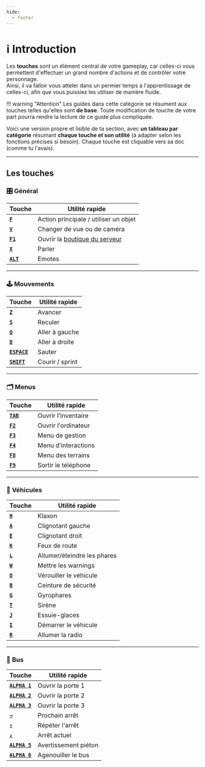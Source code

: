 ```yaml
---
hide:
  - footer
---
```


# ℹ️ Introduction

Les **touches** sont un élément central de votre gameplay, car celles-ci vous permettent d'effectuer un grand nombre d'actions et de contrôler votre personnage.  
Ainsi, il va falloir vous atteler dans un permier temps à l'apprentissage de celles-ci, afin que vous puissiez les utiliser de manière fluide.  

!!! warning "Attention"
    Les guides dans cette catégorie se résument aux touches telles qu'elles sont **de base**. Toute modification de touche de votre part pourra rendre la lecture de ce guide plus compliquée.

Voici une version propre et lisible de ta section, avec **un tableau par catégorie** résumant **chaque touche et son utilité** (à adapter selon les fonctions précises si besoin). Chaque touche est cliquable vers sa doc (comme tu l'avais).

---

## Les touches

### 🎛️ **Général**

| Touche          | Utilité rapide                                                                   |
| --------------- | -------------------------------------------------------------------------------- |
| [**`F`**](f.md)     | Action principale / utiliser un objet                                            |
| [**`V`**](v.md)     | Changer de vue ou de caméra                                                      |
| [**`F1`**](../ressources/boutique.md)   | Ouvrir la [boutique du serveur](../ressources/boutique.md) |
| [**`X`**](x.md)     | Parler                                                                           |
| [**`ALT`**](alt.md) | Emotes                                                                           |

---

### 🕹️ **Mouvements**

| Touche                | Utilité rapide  |
| --------------------- | --------------- |
| [**`Z`**](z.md)           | Avancer         |
| [**`S`**](s.md)           | Reculer         |
| [**`Q`**](q.md)           | Aller à gauche  |
| [**`D`**](d.md)           | Aller à droite  |
| [**`ESPACE`**](espace.md) | Sauter          |
| [**`SHIFT`**](shift.md)   | Courir / sprint |

---

### 🗂️ **Menus**

| Touche          | Utilité rapide                |
| --------------- | ----------------------------- |
| [**`TAB`**](tab.md) | Ouvrir l’inventaire           |
| [**`F2`**](f2.md)   | Ouvrir l'ordinateur           |
| [**`F3`**](f3.md)   | Menu de gestion               |
| [**`F4`**](f4.md)   | Menu d’interactions           |
| [**`F8`**](f8.md)   | Menu des terrains             |
| [**`F9`**](f9.md)   | Sortir le téléphone           |

---

### 🚗 **Véhicules**

| Touche      | Utilité rapide                                 |
| ----------- | ---------------------------------------------- |
| [**`H`**](h.md) | Klaxon                                         |
| [**`A`**](a.md) | Clignotant gauche                              |
| [**`E`**](e.md) | Clignotant droit                               |
| [**`K`**](k.md) | Feux de route                                  |
| [**`L`**](l.md) | Allumer/éteindre les phares                    |
| [**`W`**](w.md) | Mettre les warnings                            |
| [**`O`**](o.md) | Vérouiller le véhicule                         |
| [**`B`**](b.md) | Ceinture de sécurité                           |
| [**`G`**](g.md) | Gyrophares                                     |
| [**`T`**](t.md) | Sirène                                         |
| [**`J`**](j.md) | Essuie-glaces                                  |
| [**`I`**](i.md) | Démarrer le véhicule                           |
| [**`R`**](r.md) | Allumer la radio                               |

---

### 🚌 **Bus**

| Touche                 | Utilité rapide                     |
| ---------------------- | ---------------------------------- |
| [**`ALPHA 1`**](alpha1.md) | Ouvrir la porte 1                  |
| [**`ALPHA 2`**](alpha2.md) | Ouvrir la porte 2                  |
| [**`ALPHA 3`**](alpha3.md) | Ouvrir la porte 3                  |
| [**`→`**](flechedroite.md) | Prochain arrêt                     |
| [**`↑`**](flechehaut.md)   | Répéter l'arrêt                    |
| [**`↓`**](flechebas.md)    | Arrêt actuel                       |
| [**`ALPHA 5`**](alpha5.md) | Avertissement piéton               |
| [**`ALPHA 6`**](alpha6.md) | Agenouiller le bus                 |
